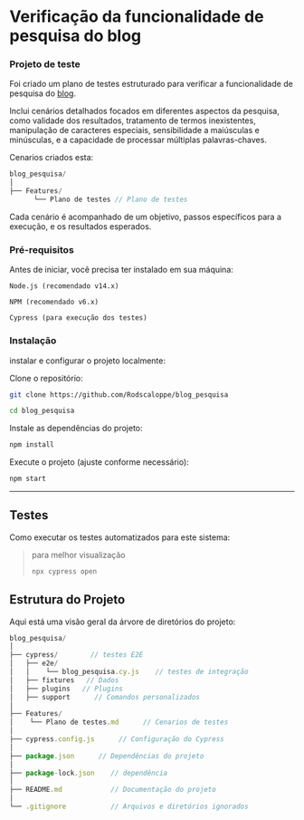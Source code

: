 # Verificação da funcionalidade de pesquisa do blog

### Projeto de teste

Foi criado um plano de testes estruturado para verificar a funcionalidade de pesquisa do [blog](https://blogdoagi.com.br/). 

Inclui cenários detalhados focados em diferentes aspectos da pesquisa, como validade dos resultados, tratamento de termos inexistentes, manipulação de caracteres especiais, sensibilidade a maiúsculas e minúsculas, e a capacidade de processar múltiplas palavras-chaves. 

Cenarios criados esta:

```jsx
blog_pesquisa/
│
├── Features/        
      └── Plano de testes // Plano de testes
```

Cada cenário é acompanhado de um objetivo, passos específicos para a execução, e os resultados esperados. 

### Pré-requisitos

Antes de iniciar, você precisa ter instalado em sua máquina:

 `Node.js (recomendado v14.x)`

 `NPM (recomendado v6.x)`
 
 `Cypress (para execução dos testes)`

### Instalação

instalar e configurar o projeto localmente:

Clone o repositório:

```sh
git clone https://github.com/Rodscaloppe/blog_pesquisa 
```
```sh
cd blog_pesquisa
```

Instale as dependências do projeto:

```sh
npm install
```
Execute o projeto (ajuste conforme necessário):

```sh
npm start
```

---

## **Testes**

Como executar os testes automatizados para este sistema:

>para melhor visualização
>```sh
>npx cypress open
>```

## **Estrutura do Projeto**

Aqui está uma visão geral da árvore de diretórios do projeto:

```jsx
blog_pesquisa/
│
├── cypress/        // testes E2E
│   ├── e2e/          
│   │    └── blog_pesquisa.cy.js    // testes de integração
│   ├── fixtures   // Dados 
│   ├── plugins   // Plugins
│   ├── support      // Comandos personalizados  
│
├── Features/             
│    └── Plano de testes.md      // Cenarios de testes
│
├── cypress.config.js      // Configuração do Cypress
│
├── package.json      // Dependências do projeto
│
├── package-lock.json    // dependência
│
├── README.md            // Documentação do projeto
│
└── .gitignore           // Arquivos e diretórios ignorados

```
